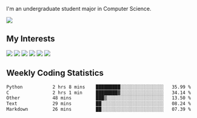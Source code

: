I'm an undergraduate student major in Computer Science.

![](https://github-readme-stats.vercel.app/api?username=littzhch&theme=radical)

## My Interests

![](https://img.shields.io/badge/Python-3776AB?style=flat&labelColor=FFD43B&logoColor=3776AB&logo=python)
![](https://img.shields.io/badge/C-00599C?style=flat&labelColor=01427d&logoColor=6295cb&logo=c)
![](https://img.shields.io/badge/Rust-ffffff?style=flat&labelColor=ffffff&logoColor=000000&logo=rust)
![](https://img.shields.io/badge/LaTeX-008080?style=flat&labelColor=eeece5&logoColor=008080&logo=latex)
![](https://img.shields.io/badge/OpenGL-5487b2?style=flat&labelColor=ffffff&logoColor=5487b2&logo=opengl)
![](https://img.shields.io/badge/archlinux-1793d1?style=flat&labelColor=333333&logoColor=1793d1&logo=archlinux)

## Weekly Coding Statistics
<!--START_SECTION:waka-->

```txt
Python           2 hrs 8 mins    █████████░░░░░░░░░░░░░░░░   35.99 %
C                2 hrs 1 min     ████████▓░░░░░░░░░░░░░░░░   34.14 %
Other            48 mins         ███▒░░░░░░░░░░░░░░░░░░░░░   13.50 %
Text             29 mins         ██░░░░░░░░░░░░░░░░░░░░░░░   08.24 %
Markdown         26 mins         ██░░░░░░░░░░░░░░░░░░░░░░░   07.39 %
```

<!--END_SECTION:waka-->
